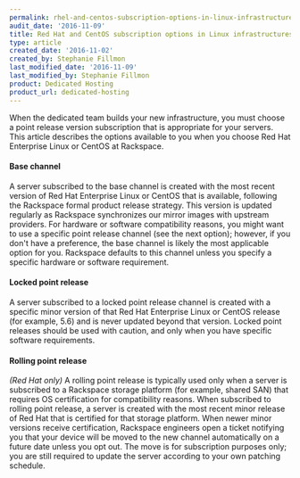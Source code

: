 ```yaml
---
permalink: rhel-and-centos-subscription-options-in-linux-infrastructures
audit_date: '2016-11-09'
title: Red Hat and CentOS subscription options in Linux infrastructures
type: article
created_date: '2016-11-02'
created_by: Stephanie Fillmon
last_modified_date: '2016-11-09'
last_modified_by: Stephanie Fillmon
product: Dedicated Hosting
product_url: dedicated-hosting
---
```


When the dedicated team builds your new infrastructure, you must choose a point release version subscription that is appropriate for your servers. This article describes the options available to you when you choose Red Hat Enterprise Linux or CentOS at Rackspace.

#### Base channel

A server subscribed to the base channel is created with the most recent version of Red Hat Enterprise Linux or CentOS that is available, following the Rackspace formal product release strategy. This version is updated regularly as Rackspace synchronizes our mirror images with upstream providers. For hardware or software compatibility reasons, you might want to use a specific point release channel (see the next option); however, if you don't have a preference, the base channel is likely the most applicable option for you. Rackspace defaults to this channel unless you specify a specific hardware or software requirement.

#### Locked point release

A server subscribed to a locked point release channel is created with a specific minor version of that Red Hat Enterprise Linux or CentOS release (for example, 5.6) and is never updated beyond that version. Locked point releases should be used with caution, and only when you have specific software requirements.

#### Rolling point release

*(Red Hat only)* A rolling point release is typically used only when a server is subscribed to a Rackspace storage platform (for example, shared SAN) that requires OS certification for compatibility reasons. When subscribed to rolling point release, a server is created with the most recent minor release of Red Hat that is certified for that storage platform. When newer minor versions receive certification, Rackspace engineers open a ticket notifying you that your device will be moved to the new channel automatically on a future date unless you opt out. The move is for subscription purposes only; you are still required to update the server according to your own patching schedule.
